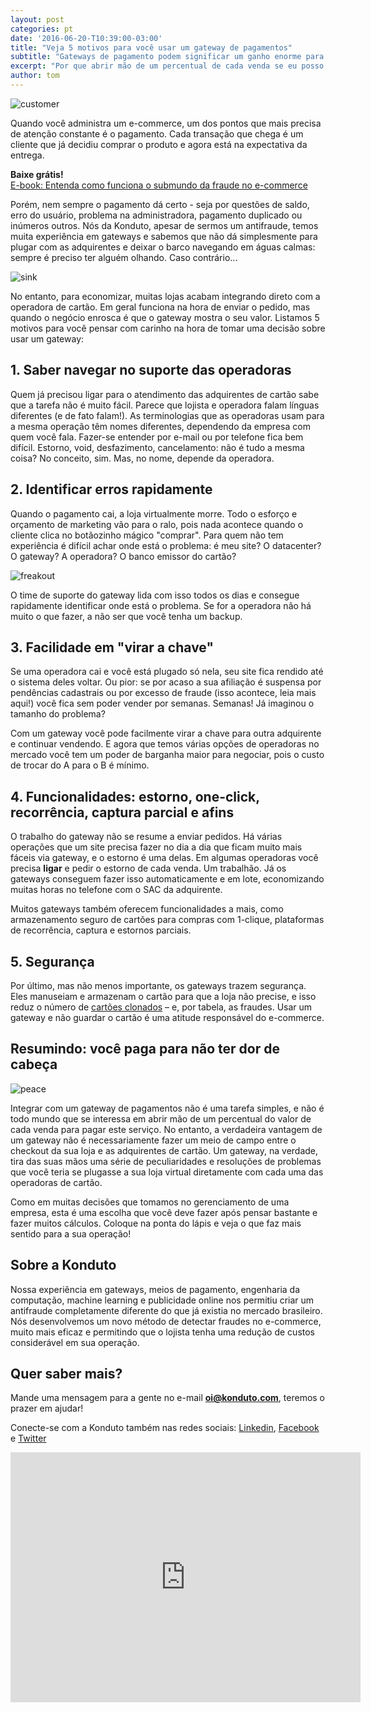 ```yaml
---
layout: post
categories: pt
date: '2016-06-20-T10:39:00-03:00'
title: "Veja 5 motivos para você usar um gateway de pagamentos"
subtitle: "Gateways de pagamento podem significar um ganho enorme para a sua operação"
excerpt: "Por que abrir mão de um percentual de cada venda se eu posso plugar diretamente com uma adquirente?"
author: tom
---
```


![customer](/images/160620-customer.png)

Quando você administra um e-commerce, um dos pontos que mais precisa de atenção constante é o pagamento. Cada transação que chega é um cliente que já decidiu comprar o produto e agora está na expectativa da entrega.

**Baixe grátis!**   
[E-book: Entenda como funciona o submundo da fraude no e-commerce](http://ebooks.konduto.com/submundo-da-fraude?utm_source=konduto&utm_medium=blog&utm_campaign=conteudo-gtwy)

Porém, nem sempre o pagamento dá certo - seja por questões de saldo, erro do usuário, problema na administradora, pagamento duplicado ou inúmeros outros. Nós da Konduto, apesar de sermos um antifraude, temos muita experiência em gateways e sabemos que não dá simplesmente para plugar com as adquirentes e deixar o barco navegando em águas calmas: sempre é preciso ter alguém olhando. Caso contrário... 

![sink](/images/160620-sink.gif)

No entanto, para economizar, muitas lojas acabam integrando direto com a operadora de cartão. Em geral funciona na hora de enviar o pedido, mas quando o negócio enrosca é que o gateway mostra o seu valor. Listamos 5 motivos para você pensar com carinho na hora de tomar uma decisão sobre usar um gateway: 

## 1. Saber navegar no suporte das operadoras

Quem já precisou ligar para o atendimento das adquirentes de cartão sabe que a tarefa não é muito fácil. Parece que lojista e operadora falam línguas diferentes (e de fato falam!). As terminologias que as operadoras usam para a mesma operação têm nomes diferentes, dependendo da empresa com quem você fala. Fazer-se entender por e-mail ou por telefone fica bem difícil. Estorno, void, desfazimento, cancelamento: não é tudo a mesma coisa? No conceito, sim. Mas, no nome, depende da operadora.

## 2. Identificar erros rapidamente

Quando o pagamento cai, a loja virtualmente morre. Todo o esforço e orçamento de marketing vão para o ralo, pois nada acontece quando o cliente clica no botãozinho mágico "comprar". Para quem não tem experiência é difícil achar onde está o problema: é meu site? O datacenter? O gateway? A operadora? O banco emissor do cartão?

![freakout](/images/160620-freakout.gif)

O time de suporte do gateway lida com isso todos os dias e consegue rapidamente identificar onde está o problema. Se for a operadora não há muito o que fazer, a não ser que você tenha um backup.

## 3. Facilidade em "virar a chave"

Se uma operadora cai e você está plugado só nela, seu site fica rendido até o sistema deles voltar. Ou pior: se por acaso a sua afiliação é suspensa por pendências cadastrais ou por excesso de fraude (isso acontece, leia mais aqui!) você fica sem poder vender por semanas. Semanas! Já imaginou o tamanho do problema? 

Com um gateway você pode facilmente virar a chave para outra adquirente e continuar vendendo. E agora que temos várias opções de operadoras no mercado você tem um poder de barganha maior para negociar, pois o custo de trocar do A para o B é mínimo.

## 4. Funcionalidades: estorno, one-click, recorrência, captura parcial e afins

O trabalho do gateway não se resume a enviar pedidos. Há várias operações que um site precisa fazer no dia a dia que ficam muito mais fáceis via gateway, e o estorno é uma delas. Em algumas operadoras você  precisa **ligar** e pedir o estorno de cada venda. Um trabalhão. Já os gateways conseguem fazer isso automaticamente e em lote, economizando muitas horas no telefone com o SAC da adquirente.

Muitos gateways também oferecem funcionalidades a mais, como armazenamento seguro de cartões para compras com 1-clique, plataformas de recorrência, captura e estornos parciais.

## 5. Segurança

Por último, mas não menos importante, os gateways trazem segurança. Eles manuseiam e armazenam o cartão para que a loja não precise, e isso reduz o número de [cartões clonados](https://blog.konduto.com/pt/2016/04/cartao-de-credito-clonado-o-que-fazer/?utm_source=konduto&utm_medium=blog&utm_campaign=conteudo-gtwy) – e, por tabela, as fraudes. Usar um gateway e não guardar o cartão é uma atitude responsável do e-commerce.

## Resumindo: você paga para não ter dor de cabeça

![peace](/images/160620-peace.gif)

Integrar com um gateway de pagamentos não é uma tarefa simples, e não é todo mundo que se interessa em abrir mão de um percentual do valor de cada venda para pagar este serviço. No entanto, a verdadeira vantagem de um gateway não é necessariamente fazer um meio de campo entre o checkout da sua loja e as adquirentes de cartão. Um gateway, na verdade, tira das suas mãos uma série de peculiaridades e resoluções de problemas que você teria se plugasse a sua loja virtual diretamente com cada uma das operadoras de cartão. 

Como em muitas decisões que tomamos no gerenciamento de uma empresa, esta é uma escolha que você deve fazer após pensar bastante e fazer muitos cálculos. Coloque na ponta do lápis e veja o que faz mais sentido para a sua operação! 

## Sobre a Konduto

Nossa experiência em gateways, meios de pagamento, engenharia da computação, machine learning e publicidade online nos permitiu criar um antifraude completamente diferente do que já existia no mercado brasileiro. Nós desenvolvemos um novo método de detectar fraudes no e-commerce, muito mais eficaz e permitindo que o lojista tenha uma redução de custos considerável em sua operação. 

## Quer saber mais? 

Mande uma mensagem para a gente no e-mail **oi@konduto.com**, teremos o prazer em ajudar! 

Conecte-se com a Konduto também nas redes sociais: [Linkedin](https://www.linkedin.com/company/konduto), [Facebook](https://www.facebook.com/konduto) e [Twitter](https://twitter.com/Konduto_)  

<iframe src="https://www.facebook.com/plugins/video.php?href=https%3A%2F%2Fwww.facebook.com%2Fkonduto%2Fvideos%2F613187352119217%2F&show_text=1&width=560" width="560" height="400" style="border:none;overflow:hidden" scrolling="no" frameborder="0" allowTransparency="true"></iframe>

